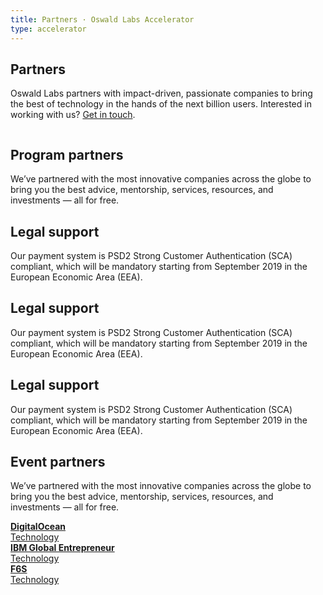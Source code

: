 ```yaml
---
title: Partners · Oswald Labs Accelerator
type: accelerator
---
```


<section class="hero pb-5 big-image">
    <div class="container">
        <div class="row">
            <div class="col-md-6">
				<h1>Partners</h1>
				<p class="intro-para">Oswald Labs partners with impact-driven, passionate companies to bring the best of technology in the hands of the next billion users. Interested in working with us? <a href="/contact/">Get in touch</a>.</p>
			</div>
            <div class="col-md-6 text-right">
                <img alt="" src="/images/illustrations/partners.svg">
            </div>
        </div>
    </div>
</section>
<section>
    <div class="container">
        <div class="row">
            <div class="col-md-6 mb-5">
                <h2 class="subheading-3">Program partners</h2>
                <p>We’ve partnered with the most innovative companies across the globe to bring you the best advice, mentorship, services, resources, and investments — all for free.</p>
            </div>
        </div>
        <div class="row pt-5">
            <div class="col-md-4 mb-5">
                <h2 class="subheading-2">Legal support</h2>
                <p>Our payment system is PSD2 Strong Customer Authentication (SCA) compliant, which will be mandatory starting from September 2019 in the European Economic Area (EEA).</p>
            </div>
            <div class="col-md-4 mb-5">
                <h2 class="subheading-2">Legal support</h2>
                <p>Our payment system is PSD2 Strong Customer Authentication (SCA) compliant, which will be mandatory starting from September 2019 in the European Economic Area (EEA).</p>
            </div>
            <div class="col-md-4 mb-5">
                <h2 class="subheading-2">Legal support</h2>
                <p>Our payment system is PSD2 Strong Customer Authentication (SCA) compliant, which will be mandatory starting from September 2019 in the European Economic Area (EEA).</p>
            </div>
        </div>
    </div>
</section>
<section class="pt-0">
    <div class="container">
        <div class="row">
            <div class="col-md-6">
                <h2 class="subheading-3">Event partners</h2>
                <p>We’ve partnered with the most innovative companies across the globe to bring you the best advice, mentorship, services, resources, and investments — all for free.</p>
            </div>
        </div>
        <div class="row pt-5">
            <div class="col-md-4 mb-med">
                <a class="card card-body" href="https://digitalocean.com">
                    <div class="d-flex flex-row align-items-center">
                        <div class="w-20 mr-3">
                            <img alt="" class="rounded-circle" src="https://logo.clearbit.com/digitalocean.com">
                        </div>
                        <div>
                            <div><strong>DigitalOcean</strong></div>
                            <div>Technology</div>
                        </div>
                    </div>
                </a>
            </div>
            <div class="col-md-4 mb-med">
                <a class="card card-body" href="https://developer.ibm.com/startups/">
                    <div class="d-flex flex-row align-items-center">
                        <div class="w-20 mr-3">
                            <img alt="" class="rounded-circle" src="https://logo.clearbit.com/ibm.com">
                        </div>
                        <div>
                            <div><strong>IBM Global Entrepreneur</strong></div>
                            <div>Technology</div>
                        </div>
                    </div>
                </a>
            </div>
            <div class="col-md-4 mb-med">
                <a class="card card-body" href="https://f6s.com/">
                    <div class="d-flex flex-row align-items-center">
                        <div class="w-20 mr-3">
                            <img alt="" class="rounded-circle" src="https://logo.clearbit.com/f6s.com">
                        </div>
                        <div>
                            <div><strong>F6S</strong></div>
                            <div>Technology</div>
                        </div>
                    </div>
                </a>
            </div>
        </div>
    </div>
</section>